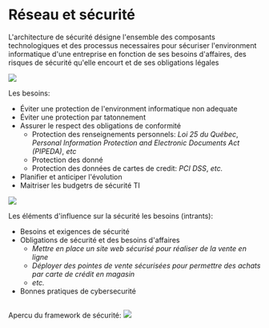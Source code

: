 # Réseau et sécurité

L'architecture de sécurité désigne l'ensemble des composants technologiques et des processus necessaires pour sécuriser l'environment informatique d'une entreprise en fonction de ses besoins d'affaires, des risques de sécurité qu'elle encourt et de ses obligations légales

![](https://github.com/JonmarCorpuz/SecondBrain/blob/main/Assets/Whitespace.png)

Les besoins:
* Éviter une protection de l'environment informatique non adequate
* Éviter une protection par tatonnement
* Assurer le respect des obligations de conformité
  * Protection des renseignements personnels: *Loi 25 du Québec*, *Personal Information Protection and Electronic Documents Act (PIPEDA)*, *etc*
  * Protection des donné
  * Protection des données de cartes de credit: *PCI DSS*, *etc.*
* Planifier et anticiper l'évolution
* Maitriser les budgetrs de sécurité TI

![](https://github.com/JonmarCorpuz/SecondBrain/blob/main/Assets/Whitespace.png)

Les éléments d'influence sur la sécurité les besoins (intrants):
* Besoins et exigences de sécurité
* Obligations de sécurité et des besoins d'affaires
  * *Mettre en place un site web sécurisé pour réaliser de la vente en ligne*
  * *Déployer des pointes de vente sécurisées pour permettre des achats par carte de crédit en magasin*
  * *etc.*
* Bonnes pratiques de cybersecurité

##
Apercu du framework de sécurité: ![](https://github.com/JonmarCorpuz/SecondBrain/blob/main/Assets/Apercu%20du%20framework.PNG)

 
